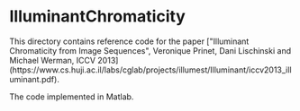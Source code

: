 # IlluminantChromaticity
<p>This directory contains reference code for the paper ["Illuminant Chromaticity from Image Sequences", Veronique Prinet, Dani Lischinski and Michael Werman, ICCV 2013] (https://www.cs.huji.ac.il/labs/cglab/projects/illumest/Illuminant/iccv2013_illuminant.pdf).</p> 

<p>The code implemented in Matlab.</p>

